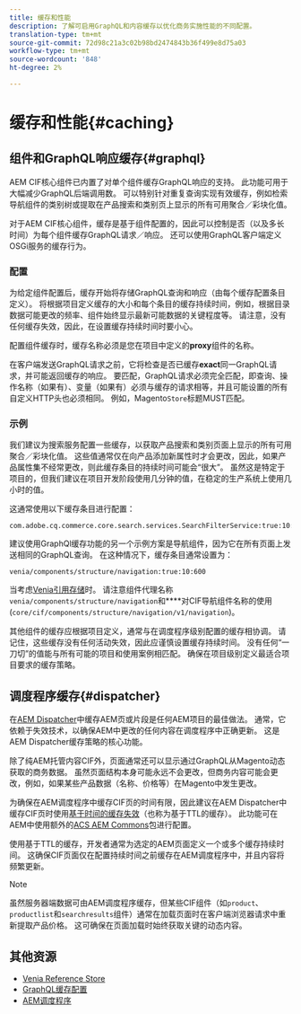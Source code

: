 ```yaml
---
title: 缓存和性能
description: 了解可启用GraphQL和内容缓存以优化商务实施性能的不同配置。
translation-type: tm+mt
source-git-commit: 72d98c21a3c02b98bd2474843b36f499e8d75a03
workflow-type: tm+mt
source-wordcount: '848'
ht-degree: 2%

---
```



# 缓存和性能{#caching}

## 组件和GraphQL响应缓存{#graphql}

AEM CIF核心组件已内置了对单个组件缓存GraphQL响应的支持。 此功能可用于大幅减少GraphQL后端调用数。 可以特别针对重复查询实现有效缓存，例如检索导航组件的类别树或提取在产品搜索和类别页上显示的所有可用聚合／彩块化值。

对于AEM CIF核心组件，缓存是基于组件配置的，因此可以控制是否（以及多长时间）为每个组件缓存GraphQL请求／响应。 还可以使用GraphQL客户端定义OSGi服务的缓存行为。

### 配置

为给定组件配置后，缓存开始将存储GraphQL查询和响应（由每个缓存配置条目定义）。 将根据项目定义缓存的大小和每个条目的缓存持续时间，例如，根据目录数据可能更改的频率、组件始终显示最新可能数据的关键程度等。 请注意，没有任何缓存失效，因此，在设置缓存持续时间时要小心。

配置组件缓存时，缓存名称必须是您在项目中定义的&#x200B;**proxy**&#x200B;组件的名称。

在客户端发送GraphQL请求之前，它将检查是否已缓存&#x200B;**exact**&#x200B;同一GraphQL请求，并可能返回缓存的响应。 要匹配，GraphQL请求必须完全匹配，即查询、操作名称（如果有）、变量（如果有）必须与缓存的请求相等，并且可能设置的所有自定义HTTP头也必须相同。 例如，Magento`Store`标题MUST匹配。

### 示例

我们建议为搜索服务配置一些缓存，以获取产品搜索和类别页面上显示的所有可用聚合／彩块化值。 这些值通常仅在向产品添加新属性时才会更改，因此，如果产品属性集不经常更改，则此缓存条目的持续时间可能会“很大”。 虽然这是特定于项目的，但我们建议在项目开发阶段使用几分钟的值，在稳定的生产系统上使用几小时的值。

这通常使用以下缓存条目进行配置：

```
com.adobe.cq.commerce.core.search.services.SearchFilterService:true:10:3600
```

建议使用GraphQl缓存功能的另一个示例方案是导航组件，因为它在所有页面上发送相同的GraphQL查询。 在这种情况下，缓存条目通常设置为：

```
venia/components/structure/navigation:true:10:600
```

当考虑[Venia引用存储](https://github.com/adobe/aem-cif-guides-venia)时。 请注意组件代理名称`venia/components/structure/navigation`和&#x200B;****&#x200B;对CIF导航组件名称的使用(`core/cif/components/structure/navigation/v1/navigation`)。

其他组件的缓存应根据项目定义，通常与在调度程序级别配置的缓存相协调。 请记住，这些缓存没有任何活动失效，因此应谨慎设置缓存持续时间。 没有任何“一刀切”的值能与所有可能的项目和使用案例相匹配。 确保在项目级别定义最适合项目要求的缓存策略。

## 调度程序缓存{#dispatcher}

在[AEM Dispatcher](https://docs.adobe.com/content/help/zh-Hans/experience-manager-dispatcher/using/dispatcher.html)中缓存AEM页或片段是任何AEM项目的最佳做法。 通常，它依赖于失效技术，以确保AEM中更改的任何内容在调度程序中正确更新。 这是AEM Dispatcher缓存策略的核心功能。

除了纯AEM托管内容CIF外，页面通常还可以显示通过GraphQL从Magento动态获取的商务数据。 虽然页面结构本身可能永远不会更改，但商务内容可能会更改，例如，如果某些产品数据（名称、价格等）在Magento中发生更改。

为确保在AEM调度程序中缓存CIF页的时间有限，因此建议在AEM Dispatcher中缓存CIF页时使用[基于时间的缓存失效](https://docs.adobe.com/content/help/en/experience-manager-dispatcher/using/configuring/dispatcher-configuration.html#configuring-time-based-cache-invalidation-enablettl)（也称为基于TTL的缓存）。 此功能可在AEM中使用额外的[ACS AEM Commons](https://adobe-consulting-services.github.io/acs-aem-commons/)包进行配置。

使用基于TTL的缓存，开发者通常为选定的AEM页面定义一个或多个缓存持续时间。 这确保CIF页面仅在配置持续时间之前缓存在AEM调度程序中，并且内容将频繁更新。

>[!NOTE]
>
>虽然服务器端数据可由AEM调度程序缓存，但某些CIF组件（如`product`、`productlist`和`searchresults`组件）通常在加载页面时在客户端浏览器请求中重新提取产品价格。 这可确保在页面加载时始终获取关键的动态内容。

## 其他资源

- [Venia Reference Store](https://github.com/adobe/aem-cif-guides-venia)
- [GraphQL缓存配置](https://github.com/adobe/commerce-cif-graphql-client#caching)
- [AEM调度程序](https://docs.adobe.com/content/help/en/experience-manager-dispatcher/using/dispatcher.html)
